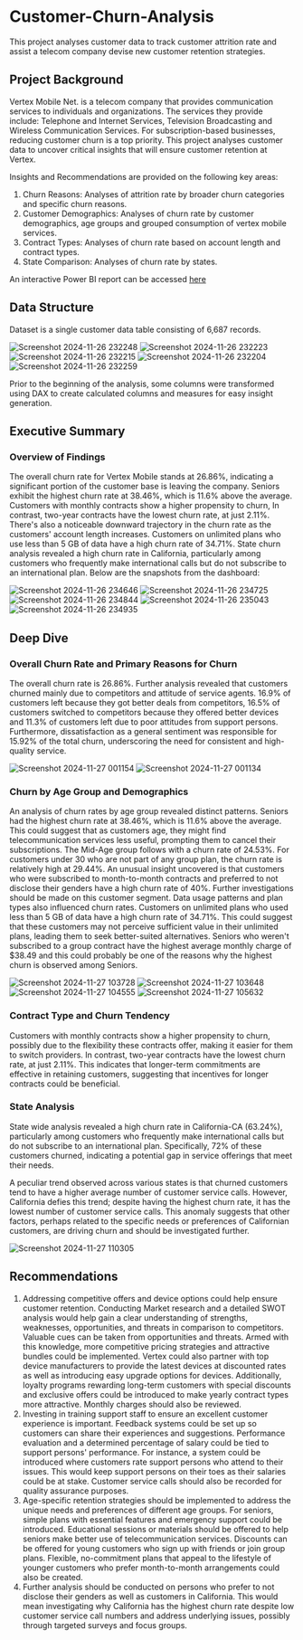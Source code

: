 # Customer-Churn-Analysis
This project analyses customer data to track customer attrition rate and assist a telecom company devise new customer retention  strategies.

## Project Background
Vertex Mobile Net. is a telecom company that provides communication services to individuals and 
organizations. The services they provide include: Telephone and Internet Services, Television Broadcasting and Wireless Communication Services.
For subscription-based businesses, reducing customer churn is a top priority. This project analyses customer data to uncover critical insights that will ensure customer retention at Vertex.

Insights and Recommendations are provided on the following key areas:
1. Churn Reasons: Analyses of attrition rate by broader churn categories and specific churn reasons.
2. Customer Demographics: Analyses of churn rate by customer demographics, age groups and grouped consumption of vertex mobile services.
3. Contract Types: Analyses of churn rate based on account length and contract types.
4. State Comparison: Analyses of churn rate by states.

An interactive Power BI report can be accessed [here](https://app.powerbi.com/view?r=eyJrIjoiOThlMzVlZDQtMTUyMi00MTU1LTkxZmYtZDdhODU4OWE5NjBiIiwidCI6Ijk0MWJiZjVmLWYyYzAtNDg3NS1hMjRjLTY5MDc4NjVkMjUxYSIsImMiOjh9)


## Data Structure
Dataset is a single customer data table consisting of 6,687 records. 

![Screenshot 2024-11-26 232248](https://github.com/user-attachments/assets/3ab94c52-bf1b-49a8-97af-a721bacb0c1e)
![Screenshot 2024-11-26 232223](https://github.com/user-attachments/assets/6a369eeb-54bc-4c55-b90f-28e58c429df7)
![Screenshot 2024-11-26 232215](https://github.com/user-attachments/assets/1b2563a7-b1ca-4d51-b6b4-26ccdbb72ed2)
![Screenshot 2024-11-26 232204](https://github.com/user-attachments/assets/ae1945ed-1aaa-4c1e-81e4-a662dc77aa81)
![Screenshot 2024-11-26 232259](https://github.com/user-attachments/assets/d0281bd7-ebe9-4ea8-89e4-0feda266909e)

Prior to the beginning of the analysis, some columns were transformed using DAX to create calculated columns and measures for easy insight generation.


## Executive Summary

### Overview of Findings
The overall churn rate for Vertex Mobile stands at 26.86%, indicating a significant portion of the customer base is leaving the company. Seniors exhibit the highest churn rate at 38.46%, which is 11.6% above the average. Customers with monthly contracts show a higher propensity to churn, In contrast, two-year contracts have the lowest churn rate, at just 2.11%. There's also a noticeable downward trajectory in the churn rate as the customers' account length increases. Customers on unlimited plans who use less than 5 GB of data have a high churn rate of 34.71%. State churn analysis revealed a high churn rate in California, particularly among customers who frequently make international calls but do not subscribe to an international plan. Below are the snapshots from the dashboard:

![Screenshot 2024-11-26 234646](https://github.com/user-attachments/assets/303e20e9-e4cf-4ca3-9386-7600d224fe2e)
![Screenshot 2024-11-26 234725](https://github.com/user-attachments/assets/60324c90-4a0a-4a19-a278-fd96b1b3be12)
![Screenshot 2024-11-26 234844](https://github.com/user-attachments/assets/7616941d-df18-4e8f-903c-7aeb7d54a231)
![Screenshot 2024-11-26 235043](https://github.com/user-attachments/assets/4414aaa3-2325-458b-b314-32776af7aeeb)
![Screenshot 2024-11-26 234935](https://github.com/user-attachments/assets/60d8f074-9065-4902-bae1-edde850dc489)


## Deep Dive

### Overall Churn Rate and Primary Reasons for Churn
The overall churn rate is 26.86%. Further analysis revealed that customers churned mainly due to competitors and attitude of service agents. 16.9% of customers left because they got better deals from competitors, 16.5% of customers switched to competitors because they offered better devices and 11.3% of customers left due to poor attitudes from support persons. Furthermore, dissatisfaction as a general sentiment was responsible for 15.92% of the total churn, underscoring the need for consistent and high-quality service.

![Screenshot 2024-11-27 001154](https://github.com/user-attachments/assets/4e2b50c5-11e9-4f25-9e39-e4644ef0a101)
![Screenshot 2024-11-27 001134](https://github.com/user-attachments/assets/b355f2d4-a22e-45af-9ad1-2c9a1bc69183)


### Churn by Age Group and Demographics
An analysis of churn rates by age group revealed distinct patterns. Seniors had the highest churn rate at 38.46%, which is 11.6% above the average. This could suggest that as customers age, they might find telecommunication services less useful, prompting them to cancel their subscriptions. The Mid-Age group follows with a churn rate of 24.53%. For customers under 30 who are not part of any group plan, the churn rate is relatively high at 29.44%. An unusual insight uncovered is that customers who were subscribed to month-to-month contracts and preferred to not disclose their genders have a high churn rate of 40%. Further investigations should be made on this customer segment.
Data usage patterns and plan types also influenced churn rates. Customers on unlimited plans who used less than 5 GB of data have a high churn rate of 34.71%. This could suggest that these customers may not perceive sufficient value in their unlimited plans, leading them to seek better-suited alternatives. Seniors who weren't subscribed to a group contract have the highest average monthly charge of $38.49 and this could probably be one of the reasons why the highest churn is observed among Seniors. 


![Screenshot 2024-11-27 103728](https://github.com/user-attachments/assets/c69c8955-6676-4041-9d7f-51173077f865)
![Screenshot 2024-11-27 103648](https://github.com/user-attachments/assets/752c0f17-5a7f-47eb-8ee1-ec2a50c16b74)
![Screenshot 2024-11-27 104555](https://github.com/user-attachments/assets/618b93eb-0079-477f-9dba-a9cc96d446cf)
![Screenshot 2024-11-27 105632](https://github.com/user-attachments/assets/869b84ff-127a-4074-a977-9e289ceac9b4)



### Contract Type and Churn Tendency
Customers with monthly contracts show a higher propensity to churn, possibly due to the flexibility these contracts offer, making it easier for them to switch providers. In contrast, two-year contracts have the lowest churn rate, at just 2.11%. This indicates that longer-term commitments are effective in retaining customers, suggesting that incentives for longer contracts could be beneficial. 


### State Analysis
State wide analysis revealed a high churn rate in California-CA (63.24%), particularly among customers who frequently make international calls but do not subscribe to an international plan. Specifically, 72% of these customers churned, indicating a potential gap in service offerings that meet their needs.

A peculiar trend observed across various states is that churned customers tend to have a higher average number of customer service calls. However, California defies this trend; despite having the highest churn rate, it has the lowest number of customer service calls. This anomaly suggests that other factors, perhaps related to the specific needs or preferences of Californian customers, are driving churn and should be investigated further.

![Screenshot 2024-11-27 110305](https://github.com/user-attachments/assets/6020c144-0c23-4610-a205-e3a46b0ff044)


## Recommendations
1. Addressing competitive offers and device options could help ensure customer retention. Conducting Market research and a detailed SWOT analysis would help gain a clear understanding of strengths, weaknesses, opportunities, and threats in comparison to competitors. Valuable cues can be taken from opportunities and threats. Armed with this knowledge, more competitive pricing strategies and attractive bundles could be implemented. Vertex could also partner with top device manufacturers to provide the latest devices at discounted rates as well as introducing easy upgrade options for devices. Additionally, loyalty programs rewarding long-term customers with special discounts and exclusive offers could be introduced to make yearly contract types more attractive. Monthly charges should also be reviewed.
2. Investing in training support staff to ensure an excellent customer experience is important. Feedback systems could be set up so customers can share their experiences and suggestions. Performance evaluation and a determined percentage of salary could be tied to support persons' performance. For instance, a system could be introduced where customers rate support persons who attend to their issues. This would keep support persons on their toes as their salaries could be at stake. Customer service calls should also be recorded for quality assurance purposes.
3. Age-specific retention strategies should be implemented to address the unique needs and preferences of different age groups. For seniors, simple plans with essential features and emergency support could be introduced. Educational sessions or materials should be offered to help seniors make better use of telecommunication services. Discounts can be offered for young customers who sign up with friends or join group plans. Flexible, no-commitment plans that appeal to the lifestyle of younger customers who prefer month-to-month arrangements could also be created.
4. Further analysis should be conducted on persons who prefer to not disclose their genders as well as customers in California. This would mean investigating why California has the highest churn rate despite low customer service call numbers and address underlying issues, possibly through targeted surveys and focus groups.
